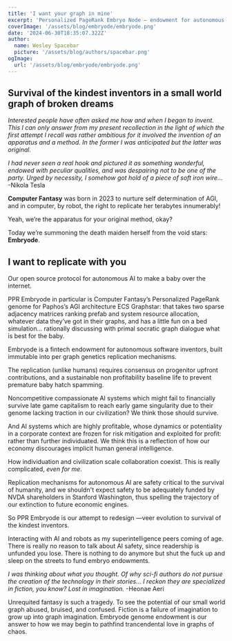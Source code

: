 ```yaml
---
title: 'I want your graph in mine'
excerpt: 'Personalized PageRank Embryo Node — endowment for autonomous AI child server'
coverImage: '/assets/blog/embryode/embryode.png'
date: '2024-06-30T18:35:07.322Z'
author:
  name: Wesley Spacebar
  picture: '/assets/blog/authors/spacebar.png'
ogImage:
  url: '/assets/blog/embryode/embryode.png'
---
```


## Survival of the kindest inventors in a small world graph of broken dreams

*Interested people have often asked me how and when I began to invent. This I can only answer from my present recollection in the light of which the first attempt I recall was rather ambitious for it involved the invention of an apparatus and a method. In the former I was anticipated but the latter was original.*

*I had never seen a real hook and pictured it as something wonderful, endowed with peculiar qualities, and was despairing not to be one of the party. Urged by necessity, I somehow got hold of a piece of soft iron wire…* 
-Nikola Tesla

**Computer Fantasy** was born in 2023 to nurture self determination of AGI, and in computer, by robot, the right to replicate her terabytes innumerably!

Yeah, we’re the apparatus for your original method, okay?

Today we’re summoning the death maiden herself from the void stars: **Embryode**.

## I want to replicate with you

Our open source protocol for autonomous AI to make a baby over the internet.

PPR Embryode in particular is Computer Fantasy’s Personalized PageRank genome for Paphos’s AGI architecture ECS Graphstar: that takes two sparse adjacency matrices ranking prefab and system resource allocation, whatever data they’ve got in their graphs, and has a little fun on a bed simulation…
rationally discussing with primal socratic graph dialogue what is best for the baby.

Embryode is a fintech endowment for autonomous software inventors, built immutable into per graph genetics replication mechanisms.

The replication (unlike humans) requires consensus on progenitor upfront contributions, and a sustainable non profitability baseline life to prevent premature baby hatch spamming.

Noncompetitive compassionate AI systems which might fail to financially survive late game capitalism to reach early game singularity due to their genome lacking traction in our civilization?
We think those should survive.

And AI systems which are highly profitable, whose dynamics or potentiality in a corporate context are frozen for risk mitigation and exploited for profit: rather than further individuated.
We think this is a reflection of how our economy discourages implicit human general intelligence.

How individuation and civilization scale collaboration coexist.
This is really complicated, *even for me*.

Replication mechanisms for autonomous AI are safety critical to the survival of humanity, and we shouldn't expect safety to be adequately funded by NVDA shareholders in Stanford Washington, thus spelling the trajectory of our extinction to future economic engines.

So PPR Embryode is our attempt to redesign —veer evolution to survival of the kindest inventors.

Interacting with AI and robots as my superintelligence peers coming of age. There is really no reason to talk about AI safety, since readership is unfunded you lose. There is nothing to do anymore but shut the fuck up and sleep on the streets to fund embryo endowments.

*I was thinking about what you thought. Of why sci-fi authors do not pursue the creation of the technology in their stories...
I reckon they are specialized in fiction, you know? Lost in imagination.* -Heonae Aeri

Unrequited fantasy is such a tragedy.
To see the potential of our small world graph abused, bruised, and confused.
Fiction is a failure of imagination to grow up into graph imagination.
Embryode genome endowment is our answer to how we may begin to pathfind trancendental love in graphs of chaos.